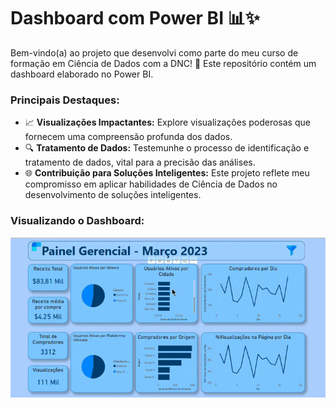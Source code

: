 # Dashboard com Power BI 📊✨

Bem-vindo(a) ao projeto que desenvolvi como parte do meu curso de formação em Ciência de Dados com a DNC! 🚀 Este repositório contém um dashboard elaborado no Power BI.

### Principais Destaques:

- 📈 **Visualizações Impactantes:** Explore visualizações poderosas que fornecem uma compreensão profunda dos dados.
- 🔍 **Tratamento de Dados:** Testemunhe o processo de identificação e tratamento de dados, vital para a precisão das análises.
- 🌐 **Contribuição para Soluções Inteligentes:** Este projeto reflete meu compromisso em aplicar habilidades de Ciência de Dados no desenvolvimento de soluções inteligentes.

### Visualizando o Dashboard:
![Prévia](https://github.com/Pedro-io/Dashboa-Gericial-com-Power-BI/blob/main/Gravando%202024-05-28%20150733.gif)



